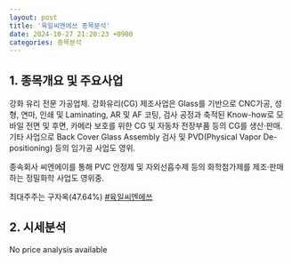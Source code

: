 ```yaml
---
layout: post
title: '육일씨엔에쓰 종목분석'
date: 2024-10-27 21:20:23 +0900
categories: 종목분석
---
```


## 1. 종목개요 및 주요사업

강화 유리 전문 가공업체. 강화유리(CG) 제조사업은 Glass를 기반으로 CNC가공, 성형, 연마, 인쇄 및 Laminating, AR 및 AF 코팅, 검사 공정과 축적된 Know-how로 모바일 전면 및 후면, 카메라 보호를 위한 CG 및 자동차 전장부품 등의 CG를 생산·판매. 기타 사업으로 Back Cover Glass Assembly 검사 및 PVD(Physical Vapor De-positioning) 등의 임가공 사업도 영위. 

종속회사 씨엔에이를 통해 PVC 안정제 및 자외선흡수제 등의 화학첨가제를 제조·판매하는 정밀화학 사업도 영위중.

최대주주는 구자옥(47.64%)
[#육일씨엔에쓰](#)

## 2. 시세분석

No price analysis available
